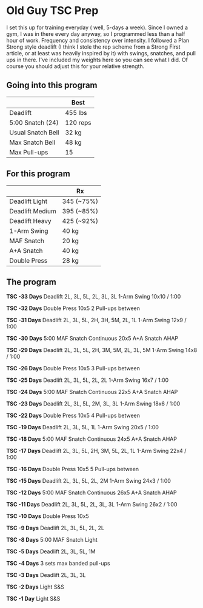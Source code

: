 # Old Guy TSC Prep

I set this up for training everyday ( well, 5-days a week).  Since I owned a gym, I was in there every day anyway, so I programmed less than a half hour of work. Frequency and consistency over intensity. I followed a Plan Strong style deadlift (I think I stole the rep scheme from a Strong First article, or at least was heavily inspired by it) with swings, snatches, and pull ups in there. I've included my weights here so you can see what I did. Of course you should adjust this for your relative strength.

## Going into this program

|                   | Best     |
| ----------------- | -------- |
| Deadlift          | 455 lbs  |
| 5:00 Snatch (24)  | 120 reps |
| Usual Snatch Bell | 32 kg    |
| Max Snatch Bell   | 48 kg    |
| Max Pull-ups      | 15       |

## For this program

|                 | Rx         |
| --------------- | ---------- |
| Deadlift Light  | 345 (~75%) |
| Deadlift Medium | 395 (~85%) |
| Deadlift Heavy  | 425 (~92%) |
| 1-Arm Swing     | 40 kg      |
| MAF Snatch      | 20 kg      |
| A+A Snatch      | 40 kg      |
| Double Press    | 28 kg      |

## The program

**TSC -33 Days**
Deadlift 2L, 3L, 5L, 2L, 3L, 3L
1-Arm Swing 10x10 / 1:00

**TSC -32 Days**
Double Press 10x5
2 Pull-ups between

**TSC -31 Days**
Deadlift 2L, 3L, 5L, 2H, 3H, 5M, 2L, 1L
1-Arm Swing 12x9 / 1:00

**TSC -30 Days**
5:00 MAF Snatch Continuous
20x5 A+A Snatch AHAP

**TSC -29 Days**
Deadlift 2L, 3L, 5L, 2H, 3M, 5M, 2L, 3L, 5M
1-Arm Swing 14x8 / 1:00

**TSC -26 Days**
Double Press 10x5
3 Pull-ups between

**TSC -25 Days**
Deadlift 2L, 3L, 5L, 2L, 2L
1-Arm Swing 16x7 / 1:00

**TSC -24 Days**
5:00 MAF Snatch Continuous
22x5 A+A Snatch AHAP

**TSC -23 Days**
Deadlift 2L, 3L, 5L, 2M, 3L, 3L
1-Arm Swing 18x6 / 1:00

**TSC -22 Days**
Double Press 10x5
4 Pull-ups between

**TSC -19 Days**
Deadlift 2L, 3L, 5L, 1L
1-Arm Swing 20x5 / 1:00

**TSC -18 Days**
5:00 MAF Snatch Continuous
24x5 A+A Snatch AHAP

**TSC -17 Days**
Deadlift 2L, 3L, 5L, 2H, 3M, 5L, 2L, 1L
1-Arm Swing 22x4 / 1:00

**TSC -16 Days**
Double Press 10x5
5 Pull-ups between

**TSC -15 Days**
Deadlift 2L, 3L, 5L, 2L, 2M
1-Arm Swing 24x3 / 1:00

**TSC -12 Days**
5:00 MAF Snatch Continuous
26x5 A+A Snatch AHAP

**TSC -11 Days**
Deadlift 2L, 3L, 5L, 2L, 3L, 3L
1-Arm Swing 26x2 / 1:00

**TSC -10 Days**
Double Press 10x5

**TSC -9 Days**
Deadlift 2L, 3L, 5L, 2L, 2L

**TSC -8 Days**
5:00 MAF Snatch Light

**TSC -5 Days**
Deadlift 2L, 3L, 5L, 1M

**TSC -4 Days**
3 sets max banded pull-ups

**TSC -3 Days**
Deadlift 2L, 3L, 3L

**TSC -2 Days**
Light S&S

**TSC -1 Day**
Light S&S